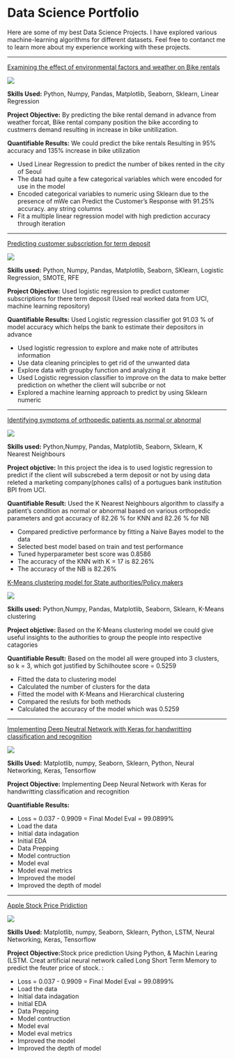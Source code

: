 # Data Science Portfolio

Here are some of my best Data Science Projects. I have explored various machine-learning algorithms for different datasets. Feel free to contanct me to learn more about my experience working with these projects.

***

[Examining the effect of environmental factors and weather on Bike rentals](https://github.com/mafiTec/Linear_Regression_Project-Seoul-Bike-dataset./blob/main/Seoul_Bike_dataset.ipynb)

<img src="images/seoul-bikes.jpeg?raw=true"/>

<b>Skills Used:</b> Python, Numpy, Pandas, Matplotlib, Seaborn, Sklearn, Linear Regression

<b>Project Objective:</b> By predicting the bike rental demand in advance from weather forcat, Bike rental company position the bike according to custmerrs demand resulting in increase in bike unitilization.

<b>Quantifiable Results:</b> We could predict the bike rentals Resulting in 95% accuracy and 135% increase in bike utilization

  - Used Linear Regression to predict the number of bikes rented in the city of Seoul
  - The data had quite a few categorical variables which were encoded for use in the model
  - Encoded categorical variables to numeric using Sklearn due to the presence of mWe can Predict the Customer’s Response with 91.25% accuracy.
any string columns
  - Fit a multiple linear regression model with high prediction accuracy through iteration

***

[Predicting customer subscription for term deposit](https://github.com/mafiTec/-A-Classification-Algos-Logistic_Regression_Project/blob/main/Logistic_Regression_Project.ipynb)

<img src="images/log.jpg?raw=true"/>

<b>Skills used:</b> Python, Numpy, Pandas, Matplotlib, Seaborn, SKlearn, Logistic Regression, SMOTE, RFE

<b>Project Objective:</b> Used logistic regression to predict customer subscriptions for there term deposit (Used real worked data from UCI, machine learning repository)

<b>Quantifiable Results:</b> Used Logistic regression classifier got 91.03 % of model accuracy which helps the bank to estimate their depositors in advance

  - Used logistic regression to explore and make note of attributes information
  - Use data cleaning principles to get rid of the unwanted data
  - Explore data with groupby function and analyzing it
  - Used Logistic regression classifier to improve on the data to make better prediction on whether the client will subcribe or not
  - Explored a machine learning approach to predict by using Sklearn numeric

***

[Identifying symptoms of orthopedic patients as normal or abnormal](https://github.com/mafiTec/Classification-Algos-Knn_Nb_Project/blob/main/1_Knn_Nb_Project.ipynb)

<img src="images/orto.jpg?raw=true"/>

<b>Skills used:</b> Python,Numpy, Pandas, Matplotlib, Seaborn, Sklearn, K Nearest Neighbours

<b>Project objctive:</b> In this project the idea is to used logistic regression to predict if the client will subscrebed a term deposit or not by using data releted a marketing company(phones calls) of a portugues bank institution BPI from UCI.

<b>Quantifiable Result:</b> Used the K Nearest Neighbours algorithm to classify a patient’s condition as normal or abnormal based on various orthopedic parameters and got accuracy of 82.26 % for KNN and 82.26 % for NB

  - Compared predictive performance by fitting a Naive Bayes model to the data
  - Selected best model based on train and test performance
  - Tuned hyperparameter best score was 0.8586
  - The accuracy of the KNN with K = 17 is 82.26%
  - The accuracy of the NB is 82.26%
  
 [K-Means clustering model for State authorities/Policy makers](https://github.com/mafiTec/Clustering-K_Means-Project/blob/main/K_Means%20Project.ipynb)
 
 <img src="images/clustering_people.png?raw=true"/>
 
<b>Skills used:</b> Python,Numpy, Pandas, Matplotlib, Seaborn, Sklearn, K-Means clustering

<b>Project objctive: </b> Based on the K-Means clustering model we could give useful insights to the authorities to group the people into respective catagories

<b>Quantifiable Result:</b> Based on the model all were grouped into 3 clusters, so k = 3, which got justified by Schilhoutee score = 0.5259

   - Fitted the data to clustering model
   - Calculated the number of clusters for the data
   - Fitted the model with K-Means and Hierarchical clustering
   - Compared the resluts for both methods
   - Calculated the accuracy of the model which was 0.5259
   
 ***
 
[Implementing Deep Neutral Network with Keras for handwritting classification and recognition](https://github.com/mafiTec/Deep-Neural-Network-with-Keras-for-MNIST-handwritten-classification-and-recognition/blob/main/deep_learning.ipynb)

 <img src="images/Neural-Network-diagram.jpg?raw=true"/>

<b>Skills Used:</b> Matplotlib, numpy, Seaborn, Sklearn, Python, Neural Networking, Keras, Tensorflow

<b>Project Objective:</b> Implementing Deep Neural Network with Keras for handwritting classification and recognition

<b>Quantifiable Results:</b>

  - Loss = 0.037 - 0.9909 = Final Model Eval = 99.0899%
  - Load the data
  - Initial data indagation
  - Initial EDA
  - Data Prepping
  - Model contruction
  - Model eval
  - Model eval metrics
  - Improved the model
  - Improved the depth of model

 ***
 
[Apple Stock Price Pridiction](https://github.com/mafiTec/Apple_Stock_Price_Prediction/blob/main/Stock_Price_Prediction_using_Machine_Learning.ipynb)

 <img src="apple.jpg?raw=true"/>

<b>Skills Used:</b> Matplotlib, numpy, Seaborn, Sklearn, Python, LSTM, Neural Networking, Keras, Tensorflow

<b>Project Objective:</b>Stock price prediction Using Python, & Machin Learing (LSTM. Creat artificial neural network called Long Short Term Memory to predict the feuter price of stock. :</b>

  - Loss = 0.037 - 0.9909 = Final Model Eval = 99.0899%
  - Load the data
  - Initial data indagation
  - Initial EDA
  - Data Prepping
  - Model contruction
  - Model eval
  - Model eval metrics
  - Improved the model
  - Improved the depth of model
